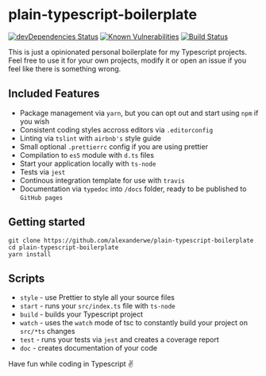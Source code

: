 # plain-typescript-boilerplate

[![devDependencies Status](https://david-dm.org/alexanderwe/plain-typescript-boilerplate/dev-status.svg)](https://david-dm.org/alexanderwe/plain-typescript-boilerplate?type=dev) [![Known Vulnerabilities](https://snyk.io/test/github/alexanderwe/plain-typescript-boilerplate/badge.svg)](https://snyk.io/test/github/alexanderwe/plain-typescript-boilerplate) [![Build Status](https://travis-ci.com/alexanderwe/plain-typescript-boilerplate.svg?branch=master)](https://travis-ci.com/alexanderwe/plain-typescript-boilerplate)


This is just a opinionated personal boilerplate for my Typescript projects. Feel free to use it for your own projects, modify it or open an issue if you feel like there is something wrong.


## Included Features

* Package management via `yarn`, but you can opt out and start using `npm` if you wish
* Consistent coding styles accross editors via `.editorconfig`
* Linting via `tslint` with `airbnb's` style guide
* Small optional `.prettierrc` config if you are using prettier
* Compilation to `es5` module with `d.ts` files
* Start your application locally with `ts-node`
* Tests via `jest`
* Continous integration template for use with `travis`
* Documentation via `typedoc` into `/docs` folder, ready to be published to `GitHub pages`

## Getting started 

```
git clone https://github.com/alexanderwe/plain-typescript-boilerplate
cd plain-typescript-boilerplate
yarn install
```

## Scripts

* `style` - use Prettier to style all your source files
* `start` - runs your `src/index.ts` file with `ts-node`
* `build` - builds your Typescript project
* `watch` - uses the `watch` mode of tsc to constantly build your project on `src/*ts` changes
* `test` - runs your tests via `jest` and creates a coverage report 
* `doc` - creates documentation of your code

Have fun while coding in Typescript ✌️
